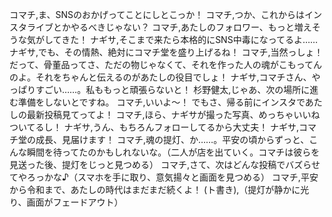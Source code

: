 コマチ,ま、SNSのおかげってことにしとこっか！
コマチ,つか、これからはインスタライブとかやるべきじゃない？
コマチ,あたしのフォロワー、もっと増えそうな気がしてきた！
ナギサ,そこまで来たら本格的にSNS中毒になってるよ……
ナギサ,でも、その情熱、絶対にコマチ堂を盛り上げるね！
コマチ,当然っしょ！ だって、骨董品ってさ、ただの物じゃなくて、それを作った人の魂がこもってんのよ。それをちゃんと伝えるのがあたしの役目でしょ！
ナギサ,コマチさん、やっぱりすごい……。私ももっと頑張らないと！
杉野健太,じゃあ、次の場所に進む準備をしないとですね。
コマチ,いいよ～！ でもさ、帰る前にインスタであたしの最新投稿見てってよ！
コマチ,ほら、ナギサが撮った写真、めっちゃいいねついてるし！
ナギサ,うん、もちろんフォローしてるから大丈夫！
ナギサ,コマチ堂の成長、見届けます！
コマチ,魂の提灯、か……。平安の頃からずっと、こんな瞬間を待ってたのかもしれないな。（二人が店を出ていく。コマチは彼らを見送った後、提灯をじっと見つめる）
コマチ,さて、次はどんな投稿でバズらせてやろっかな♪（スマホを手に取り、意気揚々と画面を見つめる）
コマチ,平安から令和まで、あたしの時代はまだまだ続くよ！
(ト書き),（提灯が静かに光り、画面がフェードアウト）
